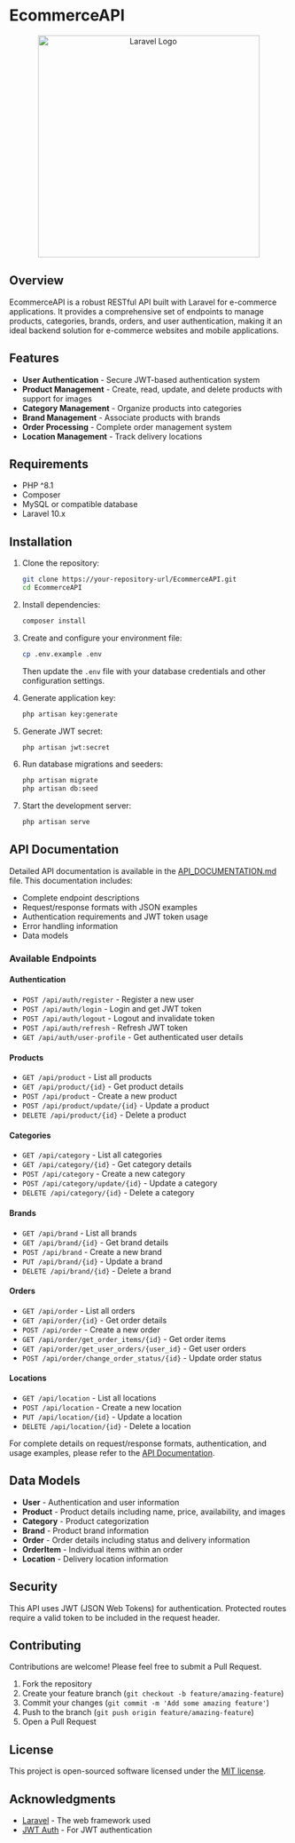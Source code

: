 # EcommerceAPI

<p align="center">
<img src="https://raw.githubusercontent.com/laravel/art/master/logo-lockup/5%20SVG/2%20CMYK/1%20Full%20Color/laravel-logolockup-cmyk-red.svg" width="400" alt="Laravel Logo">
</p>

## Overview

EcommerceAPI is a robust RESTful API built with Laravel for e-commerce applications. It provides a comprehensive set of endpoints to manage products, categories, brands, orders, and user authentication, making it an ideal backend solution for e-commerce websites and mobile applications.

## Features

- **User Authentication** - Secure JWT-based authentication system
- **Product Management** - Create, read, update, and delete products with support for images
- **Category Management** - Organize products into categories
- **Brand Management** - Associate products with brands
- **Order Processing** - Complete order management system
- **Location Management** - Track delivery locations

## Requirements

- PHP ^8.1
- Composer
- MySQL or compatible database
- Laravel 10.x

## Installation

1. Clone the repository:
   ```bash
   git clone https://your-repository-url/EcommerceAPI.git
   cd EcommerceAPI
   ```

2. Install dependencies:
   ```bash
   composer install
   ```

3. Create and configure your environment file:
   ```bash
   cp .env.example .env
   ```
   Then update the `.env` file with your database credentials and other configuration settings.

4. Generate application key:
   ```bash
   php artisan key:generate
   ```

5. Generate JWT secret:
   ```bash
   php artisan jwt:secret
   ```

6. Run database migrations and seeders:
   ```bash
   php artisan migrate
   php artisan db:seed
   ```

7. Start the development server:
   ```bash
   php artisan serve
   ```

## API Documentation

Detailed API documentation is available in the [API_DOCUMENTATION.md](API_DOCUMENTATION.md) file. This documentation includes:

- Complete endpoint descriptions
- Request/response formats with JSON examples
- Authentication requirements and JWT token usage
- Error handling information
- Data models

### Available Endpoints

#### Authentication

- `POST /api/auth/register` - Register a new user
- `POST /api/auth/login` - Login and get JWT token
- `POST /api/auth/logout` - Logout and invalidate token
- `POST /api/auth/refresh` - Refresh JWT token
- `GET /api/auth/user-profile` - Get authenticated user details

#### Products

- `GET /api/product` - List all products
- `GET /api/product/{id}` - Get product details
- `POST /api/product` - Create a new product
- `POST /api/product/update/{id}` - Update a product
- `DELETE /api/product/{id}` - Delete a product

#### Categories

- `GET /api/category` - List all categories
- `GET /api/category/{id}` - Get category details
- `POST /api/category` - Create a new category
- `POST /api/category/update/{id}` - Update a category
- `DELETE /api/category/{id}` - Delete a category

#### Brands

- `GET /api/brand` - List all brands
- `GET /api/brand/{id}` - Get brand details
- `POST /api/brand` - Create a new brand
- `PUT /api/brand/{id}` - Update a brand
- `DELETE /api/brand/{id}` - Delete a brand

#### Orders

- `GET /api/order` - List all orders
- `GET /api/order/{id}` - Get order details
- `POST /api/order` - Create a new order
- `GET /api/order/get_order_items/{id}` - Get order items
- `GET /api/order/get_user_orders/{user_id}` - Get user orders
- `POST /api/order/change_order_status/{id}` - Update order status

#### Locations

- `GET /api/location` - List all locations
- `POST /api/location` - Create a new location
- `PUT /api/location/{id}` - Update a location
- `DELETE /api/location/{id}` - Delete a location

For complete details on request/response formats, authentication, and usage examples, please refer to the [API Documentation](API_DOCUMENTATION.md).

## Data Models

- **User** - Authentication and user information
- **Product** - Product details including name, price, availability, and images
- **Category** - Product categorization
- **Brand** - Product brand information
- **Order** - Order details including status and delivery information
- **OrderItem** - Individual items within an order
- **Location** - Delivery location information

## Security

This API uses JWT (JSON Web Tokens) for authentication. Protected routes require a valid token to be included in the request header.

## Contributing

Contributions are welcome! Please feel free to submit a Pull Request.

1. Fork the repository
2. Create your feature branch (`git checkout -b feature/amazing-feature`)
3. Commit your changes (`git commit -m 'Add some amazing feature'`)
4. Push to the branch (`git push origin feature/amazing-feature`)
5. Open a Pull Request

## License

This project is open-sourced software licensed under the [MIT license](https://opensource.org/licenses/MIT).

## Acknowledgments

- [Laravel](https://laravel.com) - The web framework used
- [JWT Auth](https://github.com/tymondesigns/jwt-auth) - For JWT authentication
